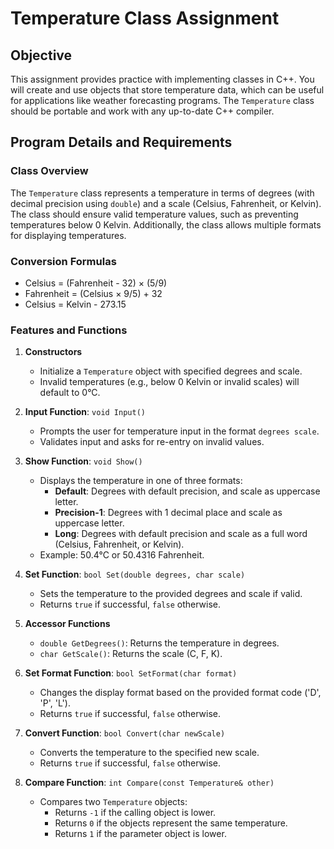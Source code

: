 # Temperature Class Assignment

## Objective
This assignment provides practice with implementing classes in C++. You will create and use objects that store temperature data, which can be useful for applications like weather forecasting programs. The `Temperature` class should be portable and work with any up-to-date C++ compiler.

## Program Details and Requirements

### Class Overview
The `Temperature` class represents a temperature in terms of degrees (with decimal precision using `double`) and a scale (Celsius, Fahrenheit, or Kelvin). The class should ensure valid temperature values, such as preventing temperatures below 0 Kelvin. Additionally, the class allows multiple formats for displaying temperatures.

### Conversion Formulas
- Celsius = (Fahrenheit - 32) × (5/9)
- Fahrenheit = (Celsius × 9/5) + 32
- Celsius = Kelvin - 273.15

### Features and Functions

1. **Constructors**
   - Initialize a `Temperature` object with specified degrees and scale.
   - Invalid temperatures (e.g., below 0 Kelvin or invalid scales) will default to 0°C.

2. **Input Function**: `void Input()`
   - Prompts the user for temperature input in the format `degrees scale`.
   - Validates input and asks for re-entry on invalid values.
   
3. **Show Function**: `void Show()`
   - Displays the temperature in one of three formats:
     - **Default**: Degrees with default precision, and scale as uppercase letter.
     - **Precision-1**: Degrees with 1 decimal place and scale as uppercase letter.
     - **Long**: Degrees with default precision and scale as a full word (Celsius, Fahrenheit, or Kelvin).
   - Example: 50.4°C or 50.4316 Fahrenheit.

4. **Set Function**: `bool Set(double degrees, char scale)`
   - Sets the temperature to the provided degrees and scale if valid.
   - Returns `true` if successful, `false` otherwise.

5. **Accessor Functions**
   - `double GetDegrees()`: Returns the temperature in degrees.
   - `char GetScale()`: Returns the scale (C, F, K).

6. **Set Format Function**: `bool SetFormat(char format)`
   - Changes the display format based on the provided format code ('D', 'P', 'L').
   - Returns `true` if successful, `false` otherwise.

7. **Convert Function**: `bool Convert(char newScale)`
   - Converts the temperature to the specified new scale.
   - Returns `true` if successful, `false` otherwise.

8. **Compare Function**: `int Compare(const Temperature& other)`
   - Compares two `Temperature` objects:
     - Returns `-1` if the calling object is lower.
     - Returns `0` if the objects represent the same temperature.
     - Returns `1` if the parameter object is lower.

